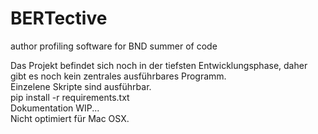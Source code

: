 # BERTective
author profiling software for BND summer of code

Das Projekt befindet sich noch in der tiefsten Entwicklungsphase, daher gibt es noch kein zentrales ausführbares Programm.  
Einzelene Skripte sind ausführbar.  
pip install -r requirements.txt  
Dokumentation WIP...  
Nicht optimiert für Mac OSX.
